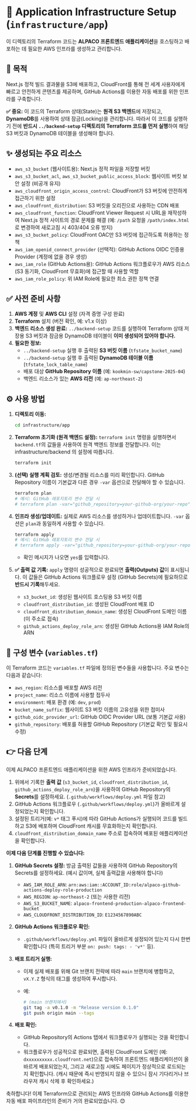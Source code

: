 # 🚀 Application Infrastructure Setup (`infrastructure/app`)

이 디렉토리의 Terraform 코드는 **ALPACO 프론트엔드 애플리케이션**을 호스팅하고 배포하는 데 필요한 AWS 인프라를 생성하고 관리합니다.

## 📌 목적

Next.js 정적 빌드 결과물을 S3에 배포하고, CloudFront를 통해 전 세계 사용자에게 빠르고 안전하게 콘텐츠를 제공하며, GitHub Actions를 이용한 자동 배포를 위한 인프라를 구축합니다.

**✅ 중요:** 이 코드의 Terraform 상태(State)는 **원격 S3 백엔드**에 저장되고, **DynamoDB**를 사용하여 상태 잠금(Locking)을 관리합니다. 따라서 이 코드를 실행하기 전에 **반드시 `../backend-setup` 디렉토리의 Terraform 코드를 먼저 실행**하여 해당 S3 버킷과 DynamoDB 테이블을 생성해야 합니다.

## ✨ 생성되는 주요 리소스

- `aws_s3_bucket` (웹사이트용): Next.js 정적 파일을 저장할 버킷
- `aws_s3_bucket_acl`, `aws_s3_bucket_public_access_block`: 웹사이트 버킷 보안 설정 (비공개 유지)
- `aws_cloudfront_origin_access_control`: CloudFront가 S3 버킷에 안전하게 접근하기 위한 설정
- `aws_cloudfront_distribution`: S3 버킷을 오리진으로 사용하는 CDN 배포
- `aws_cloudfront_function`: CloudFront Viewer Request 시 URL을 재작성하여 Next.js 정적 사이트의 경로 문제를 해결 (예: `/path` 요청을 `/path/index.html`로 변경하여 새로고침 시 403/404 오류 방지)
- `aws_s3_bucket_policy`: CloudFront OAC만 S3 버킷에 접근하도록 허용하는 정책
- `aws_iam_openid_connect_provider` (선택적): GitHub Actions OIDC 인증용 Provider (계정에 없을 경우 생성)
- `aws_iam_role` (GitHub Actions용): GitHub Actions 워크플로우가 AWS 리소스(S3 동기화, CloudFront 무효화)에 접근할 때 사용할 역할
- `aws_iam_role_policy`: 위 IAM Role에 필요한 최소 권한 정책 연결

## ✅ 사전 준비 사항

1. **AWS 계정** 및 **AWS CLI** 설정 (자격 증명 구성 완료)
2. **Terraform** 설치 (버전 확인, 예: v1.x 이상)
3. **백엔드 리소스 생성 완료:** `../backend-setup` 코드를 실행하여 Terraform 상태 저장용 S3 버킷과 잠금용 DynamoDB 테이블이 **이미 생성되어 있어야 합니다.**
4. **필요한 정보:**
   - `../backend-setup` 실행 후 출력된 **S3 버킷 이름** (`tfstate_bucket_name`)
   - `../backend-setup` 실행 후 출력된 **DynamoDB 테이블 이름** (`tfstate_lock_table_name`)
   - 배포 대상 **GitHub Repository 이름** (예: `kookmin-sw/capstone-2025-04`)
   - 백엔드 리소스가 있는 **AWS 리전** (예: `ap-northeast-2`)

## ⚙️ 사용 방법

1. **디렉토리 이동:**

   ```bash
   cd infrastructure/app
   ```

2. **Terraform 초기화 (원격 백엔드 설정):**
   `terraform init` 명령을 실행하면서 `backend.tf`의 값들을 사용하여 원격 백엔드 정보를 전달합니다.
   이는 infrastructure/backend 의 설정에 따릅니다.

   ```bash
   terraform init
   ```

3. **(선택) 실행 계획 검토:**
   생성/변경될 리소스를 미리 확인합니다. GitHub Repository 이름이 기본값과 다른 경우 `-var` 옵션으로 전달해야 할 수 있습니다.

   ```bash
   terraform plan
   # 예시: GitHub 레포지토리 변수 전달 시
   # terraform plan -var="github_repository=your-github-org/your-repo"
   ```

4. **인프라 생성/업데이트:**
   실제로 AWS 리소스를 생성하거나 업데이트합니다. `-var` 옵션은 `plan`과 동일하게 사용할 수 있습니다.

   ```bash
   terraform apply
   # 예시: GitHub 레포지토리 변수 전달 시
   # terraform apply -var="github_repository=your-github-org/your-repo"
   ```

   - 확인 메시지가 나오면 `yes`를 입력합니다.

5. **✅ 출력 값 기록:**
   `apply` 명령이 성공적으로 완료되면 **출력(Outputs) 값**이 표시됩니다. 이 값들은 GitHub Actions 워크플로우 설정 (GitHub Secrets)에 필요하므로 **반드시 기록**해두세요.
   - `s3_bucket_id`: 생성된 웹사이트 호스팅용 S3 버킷 이름
   - `cloudfront_distribution_id`: 생성된 CloudFront 배포 ID
   - `cloudfront_distribution_domain_name`: 생성된 CloudFront 도메인 이름 (이 주소로 접속)
   - `github_actions_deploy_role_arn`: 생성된 GitHub Actions용 IAM Role의 ARN

## 🔧 구성 변수 (`variables.tf`)

이 Terraform 코드는 `variables.tf` 파일에 정의된 변수들을 사용합니다. 주요 변수는 다음과 같습니다:

- `aws_region`: 리소스를 배포할 AWS 리전
- `project_name`: 리소스 이름에 사용할 접두사
- `environment`: 배포 환경 (예: `dev`, `prod`)
- `bucket_name_suffix`: 웹사이트 S3 버킷 이름의 고유성을 위한 접미사
- `github_oidc_provider_url`: GitHub OIDC Provider URL (보통 기본값 사용)
- `github_repository`: 배포를 허용할 GitHub Repository (기본값 확인 및 필요시 수정)

## 👉 다음 단계

이제 ALPACO 프론트엔드 애플리케이션을 위한 AWS 인프라가 준비되었습니다.

1. 위에서 기록한 **출력 값** (`s3_bucket_id`, `cloudfront_distribution_id`, `github_actions_deploy_role_arn`)을 사용하여 GitHub Repository의 **Secrets**를 설정하세요. (`.github/workflows/deploy.yml` 파일 참고)
2. GitHub Actions 워크플로우 (`.github/workflows/deploy.yml`)가 올바르게 설정되었는지 확인합니다.
3. 설정된 트리거(예: `v*` 태그 푸시)에 따라 GitHub Actions가 실행되어 코드를 빌드하고 S3에 배포하며 CloudFront 캐시를 무효화하는지 확인합니다.
4. `cloudfront_distribution_domain_name` 주소로 접속하여 배포된 애플리케이션을 확인합니다.

**이제 다음 단계를 진행할 수 있습니다:**

1. **GitHub Secrets 설정:**
   방금 출력된 값들을 사용하여 GitHub Repository의 Secrets를 설정하세요. (예시 값이며, 실제 출력값을 사용해야 합니다)

   - `AWS_IAM_ROLE_ARN`: `arn:aws:iam::ACCOUNT_ID:role/alpaco-github-actions-deploy-role-production`
   - `AWS_REGION`: `ap-northeast-2` (또는 사용한 리전)
   - `AWS_S3_BUCKET_NAME`: `alpaco-frontend-production-alpaco-frontend-bucket`
   - `AWS_CLOUDFRONT_DISTRIBUTION_ID`: `E1234567890ABC`

2. **GitHub Actions 워크플로우 확인:**

   - `.github/workflows/deploy.yml` 파일이 올바르게 설정되어 있는지 다시 한번 확인합니다 (특히 트리거 부분 `on: push: tags: - 'v*'` 등).

3. **배포 트리거 실행:**

   - 이제 실제 배포를 위해 Git 브랜치 전략에 따라 `main` 브랜치에 병합하고, `vX.Y.Z` 형식의 태그를 생성하여 푸시합니다.
   - 예:

     ```bash
     # (main 브랜치에서)
     git tag -a v0.1.0 -m "Release version 0.1.0"
     git push origin main --tags
     ```

4. **배포 확인:**
   - GitHub Repository의 Actions 탭에서 워크플로우가 실행되는 것을 확인합니다.
   - 워크플로우가 성공적으로 완료되면, 출력된 CloudFront 도메인 (예: `dxxxxxxxxxx.cloudfront.net`)으로 접속하여 프론트엔드 애플리케이션이 올바르게 배포되었는지, 그리고 새로고침 시에도 페이지가 정상적으로 로드되는지 확인합니다. (캐시 때문에 즉시 반영되지 않을 수 있으니 잠시 기다리거나 브라우저 캐시 삭제 후 확인하세요.)

축하합니다! 이제 Terraform으로 관리되는 AWS 인프라와 GitHub Actions를 이용한 자동 배포 파이프라인의 준비가 거의 완료되었습니다. 😊
